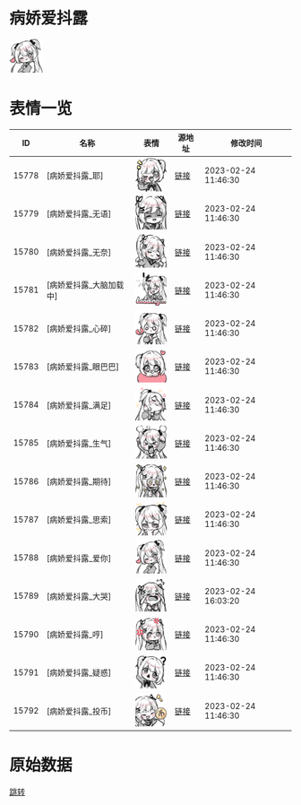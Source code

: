 # 病娇爱抖露

<img src="./cover.png" height="60" alt="cover" />

# 表情一览

|ID|名称|表情|源地址|修改时间|
|----|----|----|----|----|
|15778|[病娇爱抖露_耶]|<img src="./pic/015778_%5B病娇爱抖露_耶%5D.png" height="60" alt="耶"/>|[链接](https://i0.hdslb.com/bfs/garb/86be5f9cf3b49f4c4925a26e6a8fd2943fb944b2.png)|2023-02-24 11:46:30|
|15779|[病娇爱抖露_无语]|<img src="./pic/015779_%5B病娇爱抖露_无语%5D.png" height="60" alt="无语"/>|[链接](https://i0.hdslb.com/bfs/garb/d7aad2cf72c5ebd06f41e527526220db3fc1c5f4.png)|2023-02-24 11:46:30|
|15780|[病娇爱抖露_无奈]|<img src="./pic/015780_%5B病娇爱抖露_无奈%5D.png" height="60" alt="无奈"/>|[链接](https://i0.hdslb.com/bfs/garb/f7cb67215b66e8cf74cab4bb80ccb5475d867221.png)|2023-02-24 11:46:30|
|15781|[病娇爱抖露_大脑加载中]|<img src="./pic/015781_%5B病娇爱抖露_大脑加载中%5D.png" height="60" alt="大脑加载中"/>|[链接](https://i0.hdslb.com/bfs/garb/1732a94d7c4510956cd4d774e60982c3d4927265.png)|2023-02-24 11:46:30|
|15782|[病娇爱抖露_心碎]|<img src="./pic/015782_%5B病娇爱抖露_心碎%5D.png" height="60" alt="心碎"/>|[链接](https://i0.hdslb.com/bfs/garb/9937209666359d1648c398ca977337a31f9d14df.png)|2023-02-24 11:46:30|
|15783|[病娇爱抖露_眼巴巴]|<img src="./pic/015783_%5B病娇爱抖露_眼巴巴%5D.png" height="60" alt="眼巴巴"/>|[链接](https://i0.hdslb.com/bfs/garb/a90fece114d9907bcfb0e9cedbac50f21887fa55.png)|2023-02-24 11:46:30|
|15784|[病娇爱抖露_满足]|<img src="./pic/015784_%5B病娇爱抖露_满足%5D.png" height="60" alt="满足"/>|[链接](https://i0.hdslb.com/bfs/garb/d8a84f8c631c00a523b6a4896fa2d6815e9a1cf5.png)|2023-02-24 11:46:30|
|15785|[病娇爱抖露_生气]|<img src="./pic/015785_%5B病娇爱抖露_生气%5D.png" height="60" alt="生气"/>|[链接](https://i0.hdslb.com/bfs/garb/3d7128b24c081b2c4cbf4ab73759e589759724bb.png)|2023-02-24 11:46:30|
|15786|[病娇爱抖露_期待]|<img src="./pic/015786_%5B病娇爱抖露_期待%5D.png" height="60" alt="期待"/>|[链接](https://i0.hdslb.com/bfs/garb/f8d678077f47c759c50e678d1443de332999ecbd.png)|2023-02-24 11:46:30|
|15787|[病娇爱抖露_思索]|<img src="./pic/015787_%5B病娇爱抖露_思索%5D.png" height="60" alt="思索"/>|[链接](https://i0.hdslb.com/bfs/garb/2aa68b3bbc26c1de7250e6ded029171308655cab.png)|2023-02-24 11:46:30|
|15788|[病娇爱抖露_爱你]|<img src="./pic/015788_%5B病娇爱抖露_爱你%5D.png" height="60" alt="爱你"/>|[链接](https://i0.hdslb.com/bfs/garb/b0d7896173d17f18914bc5e42c7ba6e300e4f1a3.png)|2023-02-24 11:46:30|
|15789|[病娇爱抖露_大哭]|<img src="./pic/015789_%5B病娇爱抖露_大哭%5D.png" height="60" alt="大哭"/>|[链接](https://i0.hdslb.com/bfs/garb/9521474246d6a20327106f026ccbd2ff5ab384a7.png)|2023-02-24 16:03:20|
|15790|[病娇爱抖露_哼]|<img src="./pic/015790_%5B病娇爱抖露_哼%5D.png" height="60" alt="哼"/>|[链接](https://i0.hdslb.com/bfs/garb/2a29db969514c31176b4b9764e8f07cc44ef47ac.png)|2023-02-24 11:46:30|
|15791|[病娇爱抖露_疑惑]|<img src="./pic/015791_%5B病娇爱抖露_疑惑%5D.png" height="60" alt="疑惑"/>|[链接](https://i0.hdslb.com/bfs/garb/7670aac1b84f19a36e9817f34338022c99282897.png)|2023-02-24 11:46:30|
|15792|[病娇爱抖露_投币]|<img src="./pic/015792_%5B病娇爱抖露_投币%5D.png" height="60" alt="投币"/>|[链接](https://i0.hdslb.com/bfs/garb/85313c17e2aaf00fc80f1e361cfe4eb143c407a2.png)|2023-02-24 11:46:30|

# 原始数据

[跳转](./raw.json)

